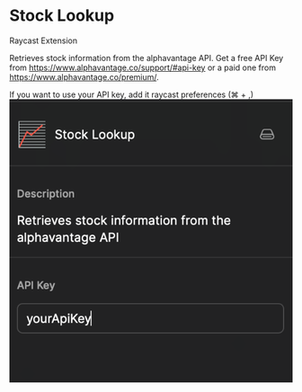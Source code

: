 # Stock Lookup

Raycast Extension

Retrieves stock information from the alphavantage API. Get a free API Key from https://www.alphavantage.co/support/#api-key or a paid one from https://www.alphavantage.co/premium/.

If you want to use your API key, add it raycast preferences (⌘ + ,)
![Stock Lookup Preferences](assets/perferences.png)
